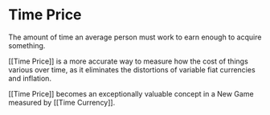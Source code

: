 # Time Price
The amount of time an average person must work to earn enough to acquire something. 

[[Time Price]] is a more accurate way to measure how the cost of things various over time, as it eliminates the distortions of variable fiat currencies and inflation. 

[[Time Price]] becomes an exceptionally valuable concept in a New Game measured by [[Time Currency]]. 
